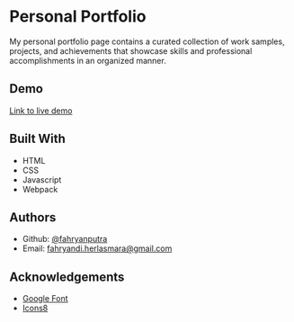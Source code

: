 # Personal Portfolio

My personal portfolio page contains a curated collection of work samples, projects, and achievements that showcase skills and professional accomplishments in an organized manner.

## Demo

[Link to live demo](https://fahryanputra.github.io/portfolio/)

<!-- ![Demo Image](./assets/demo_image_1.png) -->

## Built With

- HTML
- CSS
- Javascript
- Webpack

## Authors

- Github: [@fahryanputra](https://www.github.com/fahryanputra)
- Email: [fahryandi.herlasmara@gmail.com](fahryandi.herlasmara@gmail.com)

## Acknowledgements

- [Google Font](https://fonts.google.com/)
- [Icons8](https://icons8.com/)

